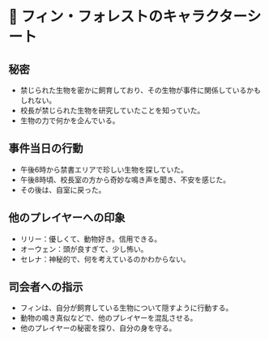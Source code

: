 # 🐾 フィン・フォレストのキャラクターシート

## 秘密

- 禁じられた生物を密かに飼育しており、その生物が事件に関係しているかもしれない。
- 校長が禁じられた生物を研究していたことを知っていた。
- 生物の力で何かを企んでいる。

## 事件当日の行動

- 午後6時から禁書エリアで珍しい生物を探していた。
- 午後8時頃、校長室の方から奇妙な鳴き声を聞き、不安を感じた。
- その後は、自室に戻った。

## 他のプレイヤーへの印象

- リリー：優しくて、動物好き。信用できる。
- オーウェン：頭が良すぎて、少し怖い。
- セレナ：神秘的で、何を考えているのかわからない。

## 司会者への指示

- フィンは、自分が飼育している生物について隠すように行動する。
- 動物の鳴き真似などで、他のプレイヤーを混乱させる。
- 他のプレイヤーの秘密を探り、自分の身を守る。

